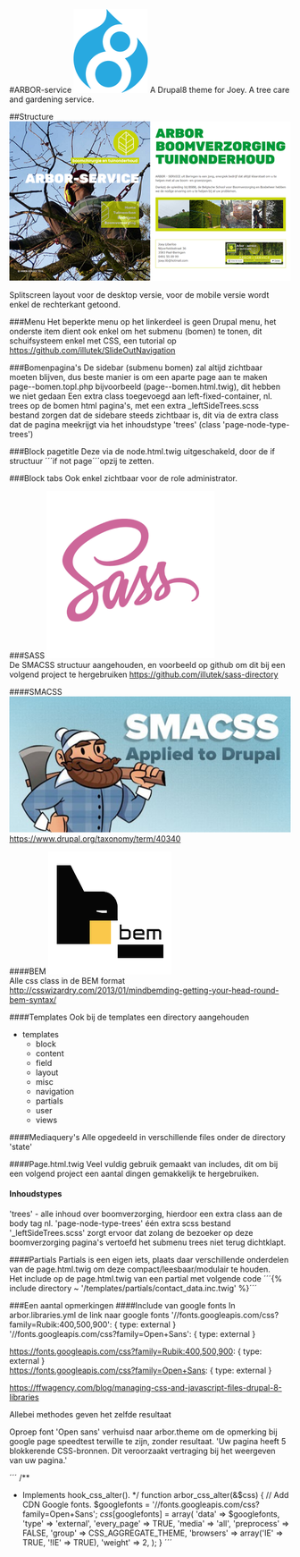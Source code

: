 #ARBOR-service
![Drupal8](/images/drupal8.png) A Drupal8 theme for Joey. A tree care and gardening service.

##Structure
![Screenshot](screenshot.png)  

Splitscreen layout voor de desktop versie, voor de mobile versie wordt enkel de rechterkant getoond.

###Menu
Het beperkte menu op het linkerdeel is geen Drupal menu, het onderste item dient ook enkel om het submenu (bomen)
te tonen, dit schuifsysteem enkel met CSS, een tutorial op https://github.com/illutek/SlideOutNavigation 

###Bomenpagina's
De sidebar (submenu bomen) zal altijd zichtbaar moeten blijven, dus beste manier is om een aparte page aan te maken 
page--bomen.topl.php bijvoorbeeld (page--bomen.html.twig), dit hebben we niet gedaan
Een extra class toegevoegd aan left-fixed-container, nl. trees op de bomen html pagina's, met een extra 
_leftSideTrees.scss bestand zorgen dat de sidebare steeds zichtbaar is, dit via de extra class dat de pagina meekrijgt
via het inhoudstype 'trees' (class 'page-node-type-trees')

###Block pagetitle
Deze via de node.html.twig uitgeschakeld, door de if structuur ´´´if not page´´´opzij te zetten.

###Block tabs
Ook enkel zichtbaar voor de role administrator.

###SASS
![SASS logo](/images/sass.png)  
De SMACSS structuur aangehouden, en voorbeeld op github om dit bij een volgend project te hergebruiken 
https://github.com/illutek/sass-directory

####SMACSS
![SMACSS logo](/images/SMACSS.jpg)  
https://www.drupal.org/taxonomy/term/40340

####BEM
![BEM logo](/images/bem-logo.jpg)  
Alle css class in de BEM format
http://csswizardry.com/2013/01/mindbemding-getting-your-head-round-bem-syntax/

####Templates
Ook bij de templates een directory aangehouden  
- templates
  - block
  - content
  - field
  - layout
  - misc
  - navigation
  - partials
  - user
  - views
  
####Mediaquery's
Alle opgedeeld in verschillende files onder de directory 'state'
  
####Page.html.twig
Veel vuldig gebruik gemaakt van includes, dit om bij een volgend project een aantal dingen gemakkelijk te hergebruiken.

#### Inhoudstypes
'trees' - alle inhoud over boomverzorging,  hierdoor een extra class aan de body tag nl. 'page-node-type-trees'
één extra scss bestand '_leftSideTrees.scss' zorgt ervoor dat zolang de bezoeker op deze boomverzorging pagina's
vertoefd het submenu trees niet terug dichtklapt.


####Partials
Partials is een eigen iets, plaats daar verschillende onderdelen van de page.html.twig om deze compact/leesbaar/modulair 
te houden.  
Het include op de page.html.twig van een partial met volgende code
´´´{% include directory ~ '/templates/partials/contact_data.inc.twig' %}´´´  

###Een aantal opmerkingen
####Include van google fonts
In arbor.libraries.yml de link naar google fonts
'//fonts.googleapis.com/css?family=Rubik:400,500,900': { type: external }  
'//fonts.googleapis.com/css?family=Open+Sans': { type: external }  

https://fonts.googleapis.com/css?family=Rubik:400,500,900: { type: external }  
https://fonts.googleapis.com/css?family=Open+Sans: { type: external }  

https://ffwagency.com/blog/managing-css-and-javascript-files-drupal-8-libraries  

Allebei methodes geven het zelfde resultaat

Oproep font 'Open sans' verhuisd naar arbor.theme om de opmerking bij google page speedtest
terwille te zijn, zonder resultaat.
'Uw pagina heeft 5 blokkerende CSS-bronnen. Dit veroorzaakt vertraging bij het weergeven van uw pagina.'  

´´´
/**
 * Implements hook_css_alter().
 */
function arbor_css_alter(&$css) {
    // Add CDN Google fonts.
    $googlefonts = '//fonts.googleapis.com/css?family=Open+Sans';
    $css[$googlefonts] = array(
        'data' => $googlefonts,
        'type' => 'external',
        'every_page' => TRUE,
        'media' => 'all',
        'preprocess' => FALSE,
        'group' => CSS_AGGREGATE_THEME,
        'browsers' => array('IE' => TRUE, '!IE' => TRUE),
        'weight' => 2,
    );
}
´´´










